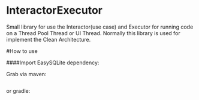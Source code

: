 # InteractorExecutor
Small library for use the Interactor(use case) and Executor for running code on a Thread Pool Thread or UI Thread. Normally this library is used for implement the Clean Architecture.

#How to use

####Import EasySQLite dependency:

Grab via maven:

```xml

```

or gradle:

```gradle

````
